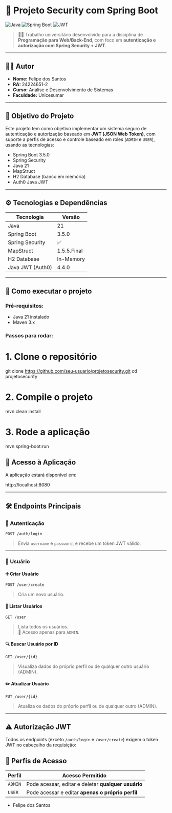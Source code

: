 # 🔐 Projeto Security com Spring Boot

![Java](https://img.shields.io/badge/Java-21-blue?logo=java)
![Spring Boot](https://img.shields.io/badge/Spring%20Boot-3.5.0-brightgreen?logo=spring)
![JWT](https://img.shields.io/badge/JWT-Auth0-yellow?logo=jsonwebtokens)

> 🧑‍🎓 Trabalho universitário desenvolvido para a disciplina de **Programação para Web/Back-End**, com foco em **autenticação e autorização com Spring Security + JWT**.

---

## 👨‍💻 Autor

- **Nome:** Felipe dos Santos
- **RA:** 24224651-2
- **Curso:** Análise e Desenvolvimento de Sistemas
- **Faculdade:** Unicesumar

---

## 🧠 Objetivo do Projeto

Este projeto tem como objetivo implementar um sistema seguro de autenticação e autorização baseado em **JWT (JSON Web Token)**, com suporte a perfis de acesso e controle baseado em roles (`ADMIN` e `USER`), usando as tecnologias:

- Spring Boot 3.5.0
- Spring Security
- Java 21
- MapStruct
- H2 Database (banco em memória)
- Auth0 Java JWT

---

## ⚙️ Tecnologias e Dependências

| Tecnologia        | Versão       |
|-------------------|--------------|
| Java              | 21           |
| Spring Boot       | 3.5.0        |
| Spring Security   | ✅           |
| MapStruct         | 1.5.5.Final  |
| H2 Database       | In-Memory    |
| Java JWT (Auth0)  | 4.4.0        |

---

## 🚀 Como executar o projeto

### Pré-requisitos:
- Java 21 instalado
- Maven 3.x

### Passos para rodar:


# 1. Clone o repositório
git clone https://github.com/seu-usuario/projetosecurity.git
cd projetosecurity

# 2. Compile o projeto
mvn clean install

# 3. Rode a aplicação
mvn spring-boot:run

## 📍 Acesso à Aplicação

A aplicação estará disponível em:

http://localhost:8080

---

## 🛠️ Endpoints Principais

### 🔐 Autenticação

`POST /auth/login`

> Envia `username` e `password`, e recebe um token JWT válido.

---

### 👤 Usuário

#### ➕ Criar Usuário

`POST /user/create`  
> Cria um novo usuário.

#### 📄 Listar Usuários

`GET /user`  
> Lista todos os usuários.  
> 🔐 Acesso apenas para `ADMIN`.

#### 🔍 Buscar Usuário por ID

`GET /user/{id}`  
> Visualiza dados do próprio perfil ou de qualquer outro usuário (ADMIN).

#### ✏️ Atualizar Usuário

`PUT /user/{id}`  
> Atualiza os dados do próprio perfil ou de qualquer outro (ADMIN).

---

## ⚠️ Autorização JWT

Todos os endpoints (exceto `/auth/login` e `/user/create`) exigem o token JWT no cabeçalho da requisição:

## 🔐 Perfis de Acesso

| Perfil | Acesso Permitido |
|--------|------------------|
| `ADMIN` | Pode acessar, editar e deletar **qualquer usuário** |
| `USER`  | Pode acessar e editar **apenas o próprio perfil** |

- Felipe dos Santos